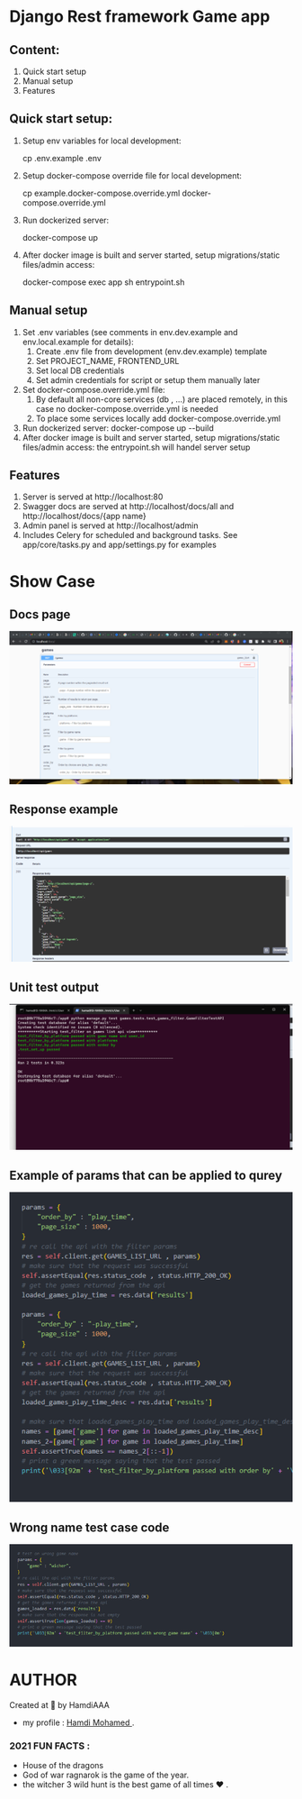 # Django Rest framework Game app

## Content: ##

1. Quick start setup
2. Manual setup
3. Features

## Quick start setup: ##

1. Setup env variables for local development:

   cp .env.example .env

2. Setup docker-compose override file for local development:

   cp example.docker-compose.override.yml docker-compose.override.yml

3. Run dockerized server:

   docker-compose up

4. After docker image is built and server started, setup migrations/static files/admin access:

   docker-compose exec app sh entrypoint.sh

## Manual setup ##

1. Set .env variables (see comments in env.dev.example and env.local.example for details):
    1. Create .env file from development (env.dev.example) template
    2. Set PROJECT_NAME, FRONTEND_URL
    3. Set local DB credentials
    6. Set admin credentials for script or setup them manually later
2. Set docker-compose.override.yml file:
    1. By default all non-core services (db , ...) are placed remotely, in this case no
       docker-compose.override.yml is needed
    2. To place some services locally add docker-compose.override.yml
3. Run dockerized server: docker-compose up --build
4. After docker image is built and server started, setup migrations/static files/admin access:
    the entrypoint.sh will handel server setup
   
## Features ##

1. Server is served at http://localhost:80
2. Swagger docs are served at http://localhost/docs/all and http://localhost/docs/{app name}
3. Admin panel is served at http://localhost/admin
4. Includes Celery for scheduled and background tasks. See app/core/tasks.py and app/settings.py for examples

# Show Case
## Docs page ##
<img
src="./images/docs.png"
raw=true
alt="Subject Pronouns"
style="margin-right: 10px;"/>

## Response example ##
<img
src="./images/response.png"
raw=true
alt="Subject Pronouns"
style="margin-right: 10px;"/>

## Unit test output ##
<img
src="./images/unit-test.png"
raw=true
alt="Subject Pronouns"
style="margin-right: 10px;"/>

## Example of params that can be applied to qurey ##
<img
src="./images/example.png"
raw=true
alt="Subject Pronouns"
style="margin-right: 10px;"/>

## Wrong name test case code ##
<img
src="./images/wrong-name-test-case.png"
raw=true
alt="Subject Pronouns"
style="margin-right: 10px;"/>

# AUTHOR
Created at 🌙 by HamdiAAA
- my profile : [Hamdi Mohamed ](https://github.com/HamdiAAA).
### 2021 FUN FACTS : 
- House of the dragons
- God of war ragnarok is the game of the year.
- the witcher 3 wild hunt is the best game of all times ❤ .
